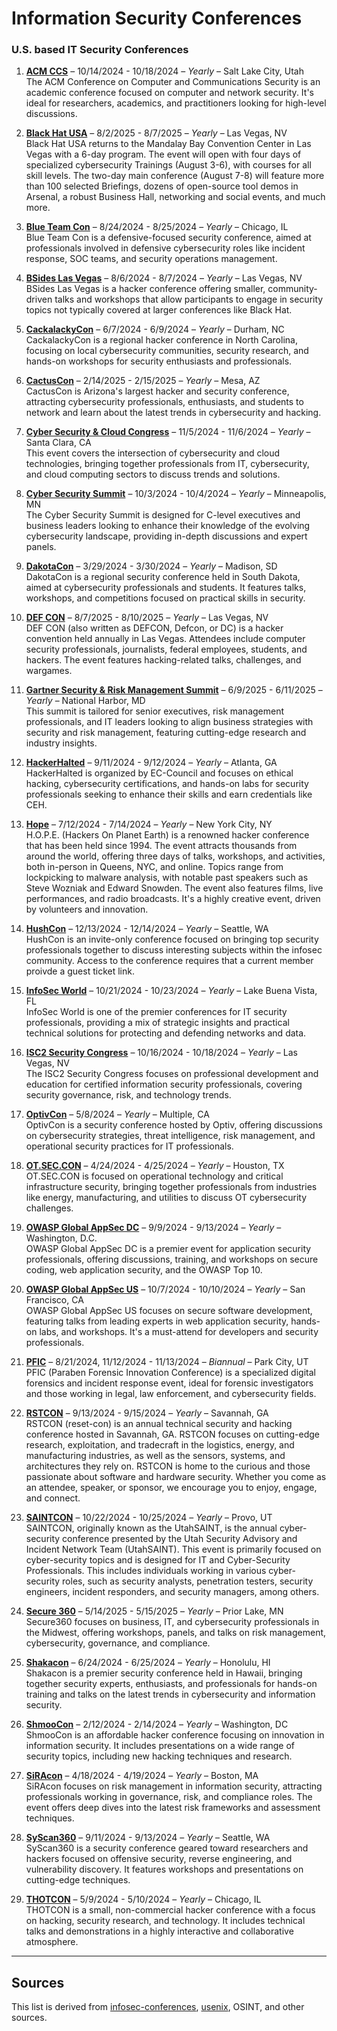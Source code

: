# Information Security Conferences
### U.S. based IT Security Conferences

1. **[ACM CCS](https://www.sigsac.org/ccs.html)** – 10/14/2024 - 10/18/2024 – *Yearly* – Salt Lake City, Utah  
   The ACM Conference on Computer and Communications Security is an academic conference focused on computer and network security. It's ideal for researchers, academics, and practitioners looking for high-level discussions.

1. **[Black Hat USA](https://www.blackhat.com/tr-24v/)** – 8/2/2025 - 8/7/2025 – *Yearly* – Las Vegas, NV  
   Black Hat USA returns to the Mandalay Bay Convention Center in Las Vegas with a 6-day program. The event will open with four days of specialized cybersecurity Trainings (August 3-6), with courses for all skill levels. The two-day main conference (August 7-8) will feature more than 100 selected Briefings, dozens of open-source tool demos in Arsenal, a robust Business Hall, networking and social events, and much more.

1. **[Blue Team Con](https://blueteamcon.com/)** – 8/24/2024 - 8/25/2024 – *Yearly* – Chicago, IL  
   Blue Team Con is a defensive-focused security conference, aimed at professionals involved in defensive cybersecurity roles like incident response, SOC teams, and security operations management.

1. **[BSides Las Vegas](https://www.bsideslv.org/)** – 8/6/2024 - 8/7/2024 – *Yearly* – Las Vegas, NV  
   BSides Las Vegas is a hacker conference offering smaller, community-driven talks and workshops that allow participants to engage in security topics not typically covered at larger conferences like Black Hat.

1. **[CackalackyCon](https://cackalackycon.org/)** – 6/7/2024 - 6/9/2024 – *Yearly* – Durham, NC  
   CackalackyCon is a regional hacker conference in North Carolina, focusing on local cybersecurity communities, security research, and hands-on workshops for security enthusiasts and professionals.

1. **[CactusCon](https://www.cactuscon.com/)** – 2/14/2025 - 2/15/2025 – *Yearly* – Mesa, AZ  
   CactusCon is Arizona's largest hacker and security conference, attracting cybersecurity professionals, enthusiasts, and students to network and learn about the latest trends in cybersecurity and hacking.

1. **[Cyber Security & Cloud Congress](https://www.cybersecuritycloudexpo.com/northamerica/)** – 11/5/2024 - 11/6/2024 – *Yearly* – Santa Clara, CA  
   This event covers the intersection of cybersecurity and cloud technologies, bringing together professionals from IT, cybersecurity, and cloud computing sectors to discuss trends and solutions.

1. **[Cyber Security Summit](https://cybersecuritysummit.org/)** – 10/3/2024 - 10/4/2024 – *Yearly* – Minneapolis, MN  
   The Cyber Security Summit is designed for C-level executives and business leaders looking to enhance their knowledge of the evolving cybersecurity landscape, providing in-depth discussions and expert panels.

1. **[DakotaCon](https://dakotacon.org/)** – 3/29/2024 - 3/30/2024 – *Yearly* – Madison, SD  
    DakotaCon is a regional security conference held in South Dakota, aimed at cybersecurity professionals and students. It features talks, workshops, and competitions focused on practical skills in security.

1. **[DEF CON](https://defcon.org/)** – 8/7/2025 - 8/10/2025 – *Yearly* – Las Vegas, NV  
   DEF CON (also written as DEFCON, Defcon, or DC) is a hacker convention held annually in Las Vegas. Attendees include computer security professionals, journalists, federal employees, students, and hackers. The event features hacking-related talks, challenges, and wargames.

1. **[Gartner Security & Risk Management Summit](https://www.gartner.com/en/conferences/na/security-risk-management-us)** – 6/9/2025 - 6/11/2025 – *Yearly* – National Harbor, MD  
    This summit is tailored for senior executives, risk management professionals, and IT leaders looking to align business strategies with security and risk management, featuring cutting-edge research and industry insights.

1. **[HackerHalted](https://www.hackerhalted.com/)** – 9/11/2024 - 9/12/2024 – *Yearly* – Atlanta, GA  
    HackerHalted is organized by EC-Council and focuses on ethical hacking, cybersecurity certifications, and hands-on labs for security professionals seeking to enhance their skills and earn credentials like CEH.

1. **[Hope](https://hope.net/)** – 7/12/2024 - 7/14/2024 – *Yearly* – New York City, NY  
    H.O.P.E. (Hackers On Planet Earth) is a renowned hacker conference that has been held since 1994. The event attracts thousands from around the world, offering three days of talks, workshops, and activities, both in-person in Queens, NYC, and online. Topics range from lockpicking to malware analysis, with notable past speakers such as Steve Wozniak and Edward Snowden. The event also features films, live performances, and radio broadcasts. It's a highly creative event, driven by volunteers and innovation.

1. **[HushCon](https://hushcon.com/)** – 12/13/2024 - 12/14/2024 – *Yearly* – Seattle, WA  
    HushCon is an invite-only conference focused on bringing top security professionals together to discuss interesting subjects within the infosec community. Access to the conference requires that a current member proivde a guest ticket link.

1. **[InfoSec World](https://www.infosecworldusa.com/)** – 10/21/2024 - 10/23/2024 – *Yearly* – Lake Buena Vista, FL  
    InfoSec World is one of the premier conferences for IT security professionals, providing a mix of strategic insights and practical technical solutions for protecting and defending networks and data.

1. **[ISC2 Security Congress](https://cvent.me/2kmK92)** – 10/16/2024 - 10/18/2024 – *Yearly* – Las Vegas, NV  
    The ISC2 Security Congress focuses on professional development and education for certified information security professionals, covering security governance, risk, and technology trends.

1. **[OptivCon](https://www.optiv.com/our-story/events/)** – 5/8/2024 – *Yearly* – Multiple, CA  
    OptivCon is a security conference hosted by Optiv, offering discussions on cybersecurity strategies, threat intelligence, risk management, and operational security practices for IT professionals.

1. **[OT.SEC.CON](https://www.otseccon.com/)** – 4/24/2024 - 4/25/2024 – *Yearly* – Houston, TX  
    OT.SEC.CON is focused on operational technology and critical infrastructure security, bringing together professionals from industries like energy, manufacturing, and utilities to discuss OT cybersecurity challenges.

1. **[OWASP Global AppSec DC](https://dc.globalappsec.org/)** – 9/9/2024 - 9/13/2024 – *Yearly* – Washington, D.C.  
    OWASP Global AppSec DC is a premier event for application security professionals, offering discussions, training, and workshops on secure coding, web application security, and the OWASP Top 10.

1. **[OWASP Global AppSec US](https://sf.globalappsec.org/)** – 10/7/2024 - 10/10/2024 – *Yearly* – San Francisco, CA  
    OWASP Global AppSec US focuses on secure software development, featuring talks from leading experts in web application security, hands-on labs, and workshops. It's a must-attend for developers and security professionals.

1. **[PFIC](https://pfic-conference.com/)** – 8/21/2024, 11/12/2024 - 11/13/2024 – *Biannual* – Park City, UT  
    PFIC (Paraben Forensic Innovation Conference) is a specialized digital forensics and incident response event, ideal for forensic investigators and those working in legal, law enforcement, and cybersecurity fields.

1. **[RSTCON](https://rstcon.org/)** – 9/13/2024 - 9/15/2024 – *Yearly* – Savannah, GA  
    RSTCON (reset-con) is an annual technical security and hacking conference hosted in Savannah, GA. RSTCON focuses on cutting-edge research, exploitation, and tradecraft in the logistics, energy, and manufacturing industries, as well as the sensors, systems, and architectures they rely on. RSTCON is home to the curious and those passionate about software and hardware security. Whether you come as an attendee, speaker, or sponsor, we encourage you to enjoy, engage, and connect.

1. **[SAINTCON](https://saintcon.org/)** – 10/22/2024 - 10/25/2024 – *Yearly* – Provo, UT  
    SAINTCON, originally known as the UtahSAINT, is the annual cyber-security conference presented by the Utah Security Advisory and Incident Network Team (UtahSAINT). This event is primarily focused on cyber-security topics and is designed for IT and Cyber-Security Professionals. This includes individuals working in various cyber-security roles, such as security analysts, penetration testers, security engineers, incident responders, and security managers, among others.  
 
1. **[Secure 360](https://umsafoundation.org/education/secure360/)** – 5/14/2025 - 5/15/2025 – *Yearly* – Prior Lake, MN  
    Secure360 focuses on business, IT, and cybersecurity professionals in the Midwest, offering workshops, panels, and talks on risk management, cybersecurity, governance, and compliance.

1. **[Shakacon](https://www.shakacon.org/)** – 6/24/2024 - 6/25/2024 – *Yearly* – Honolulu, HI  
    Shakacon is a premier security conference held in Hawaii, bringing together security experts, enthusiasts, and professionals for hands-on training and talks on the latest trends in cybersecurity and information security.

1. **[ShmooCon](https://www.shmoocon.org/)** – 2/12/2024 - 2/14/2024 – *Yearly* – Washington, DC  
    ShmooCon is an affordable hacker conference focusing on innovation in information security. It includes presentations on a wide range of security topics, including new hacking techniques and research.

1. **[SiRAcon](https://societyinforisk.org/)** – 4/18/2024 - 4/19/2024 – *Yearly* – Boston, MA  
    SiRAcon focuses on risk management in information security, attracting professionals working in governance, risk, and compliance roles. The event offers deep dives into the latest risk frameworks and assessment techniques.

1. **[SyScan360](https://www.syscan360.org/)** – 9/11/2024 - 9/13/2024 – *Yearly* – Seattle, WA  
    SyScan360 is a security conference geared toward researchers and hackers focused on offensive security, reverse engineering, and vulnerability discovery. It features workshops and presentations on cutting-edge techniques.

1. **[THOTCON](https://www.thotcon.org/)** – 5/9/2024 - 5/10/2024 – *Yearly* – Chicago, IL  
    THOTCON is a small, non-commercial hacker conference with a focus on hacking, security research, and technology. It includes technical talks and demonstrations in a highly interactive and collaborative atmosphere.

---

## Sources
This list is derived from [infosec-conferences](https://infosec-conferences.com/country/united-states/), [usenix](https://www.usenix.org/conferences), OSINT, and other sources.
